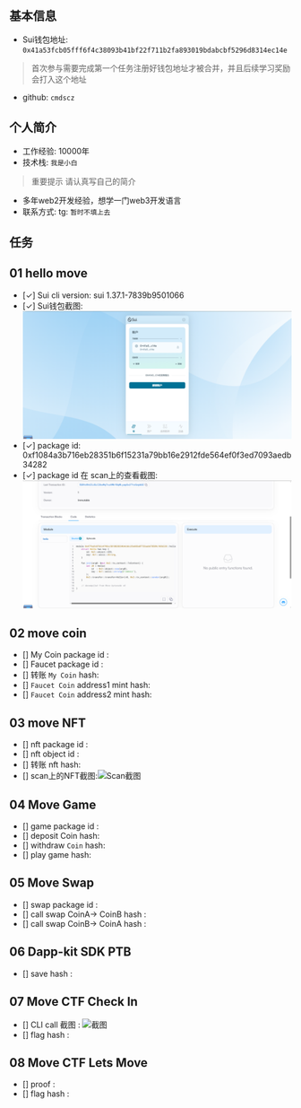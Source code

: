 ## 基本信息
- Sui钱包地址: `0x41a53fcb05fff6f4c38093b41bf22f711b2fa893019bdabcbf5296d8314ec14e`
> 首次参与需要完成第一个任务注册好钱包地址才被合并，并且后续学习奖励会打入这个地址
- github: `cmdscz`

## 个人简介
- 工作经验: 10000年
- 技术栈: `我是小白`
> 重要提示 请认真写自己的简介
- 多年web2开发经验，想学一门web3开发语言
- 联系方式: tg: `暂时不填上去` 

## 任务

##   01 hello move  
- [✓] Sui cli version: sui 1.37.1-7839b9501066
- [✓] Sui钱包截图: ![Sui钱包截图](./images/qb1.png)
- [✓] package id: 0xf1084a3b716eb28351b6f15231a79bb16e2912fde564ef0f3ed7093aedb34282
- [✓] package id 在 scan上的查看截图:![Scan截图](./images/scan1.png)

##   02 move coin
- [] My Coin package id : 
- [] Faucet package id : 
- [] 转账 `My Coin` hash:
- [] `Faucet Coin` address1 mint hash:
- [] `Faucet Coin` address2 mint hash:

##   03 move NFT
- [] nft package id :
- [] nft object id : 
- [] 转账 nft  hash:
- [] scan上的NFT截图:![Scan截图](./images/你的图片地址)

##   04 Move Game
- [] game package id :
- [] deposit Coin hash:
- [] withdraw `Coin` hash:
- [] play game hash:

##   05 Move Swap
- [] swap package id :
- [] call swap CoinA-> CoinB  hash :
- [] call swap CoinB-> CoinA  hash :

##   06 Dapp-kit SDK PTB
- [] save hash :

##   07 Move CTF Check In
- [] CLI call 截图 : ![截图](./images/你的图片地址)
- [] flag hash :

##   08 Move CTF Lets Move
- [] proof : 
- [] flag hash :
